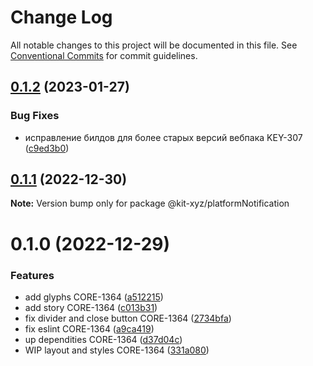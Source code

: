 # Change Log

All notable changes to this project will be documented in this file.
See [Conventional Commits](https://conventionalcommits.org) for commit guidelines.

## [0.1.2](https://bitbucket.pcbltools.ru/bitbucket/projects/EDUPOWER/repos/uikit4/browse/packages/xyz/platformNotification/compare/@kit-xyz/platformNotification@0.1.1...@kit-xyz/platformNotification@0.1.2) (2023-01-27)


### Bug Fixes

* исправление билдов для более старых версий вебпака KEY-307 ([c9ed3b0](https://bitbucket.pcbltools.ru/bitbucket/projects/EDUPOWER/repos/uikit4/browse/packages/xyz/platformNotification/commits/c9ed3b0d00324738f6d0533d9286cd01219380ee))





## [0.1.1](https://bitbucket.pcbltools.ru/bitbucket/projects/EDUPOWER/repos/uikit4/browse/packages/xyz/platformNotification/compare/@kit-xyz/platformNotification@0.1.0...@kit-xyz/platformNotification@0.1.1) (2022-12-30)

**Note:** Version bump only for package @kit-xyz/platformNotification





# 0.1.0 (2022-12-29)


### Features

* add glyphs CORE-1364 ([a512215](https://bitbucket.pcbltools.ru/bitbucket/projects/EDUPOWER/repos/uikit4/browse/packages/xyz/platformNotification/commits/a51221547646c2687af1528d4c2740f50e0c4afe))
* add story CORE-1364 ([c013b31](https://bitbucket.pcbltools.ru/bitbucket/projects/EDUPOWER/repos/uikit4/browse/packages/xyz/platformNotification/commits/c013b31db300f072b447ebf41e71aa870cd982f5))
* fix divider and close button CORE-1364 ([2734bfa](https://bitbucket.pcbltools.ru/bitbucket/projects/EDUPOWER/repos/uikit4/browse/packages/xyz/platformNotification/commits/2734bfa2a13121f0e99cada2eeec9beeea3f42e2))
* fix eslint CORE-1364 ([a9ca419](https://bitbucket.pcbltools.ru/bitbucket/projects/EDUPOWER/repos/uikit4/browse/packages/xyz/platformNotification/commits/a9ca4195c4b2c7877a647f8048ecb96eb199a2ef))
* up dependities CORE-1364 ([d37d04c](https://bitbucket.pcbltools.ru/bitbucket/projects/EDUPOWER/repos/uikit4/browse/packages/xyz/platformNotification/commits/d37d04cea7c6f3427dd81498c36949e332639251))
* WIP layout and styles CORE-1364 ([331a080](https://bitbucket.pcbltools.ru/bitbucket/projects/EDUPOWER/repos/uikit4/browse/packages/xyz/platformNotification/commits/331a0806a5695c21a0dca237ae0d74b4a166b939))
